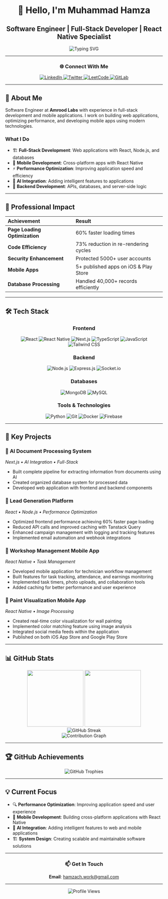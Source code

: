 <div align="center">

# 👋 Hello, I'm Muhammad Hamza

## Software Engineer | Full-Stack Developer | React Native Specialist

<p align="center">
  <img src="https://readme-typing-svg.herokuapp.com?font=Fira+Code&weight=500&size=28&pause=1000&color=0969DA&center=true&vCenter=true&width=600&lines=Full-Stack+Developer;React+Native+Expert;Backend+Developer;Mobile+App+Developer" alt="Typing SVG" />
</p>

---

### 🌐 Connect With Me

<p align="center">
  <a href="https://linkedin.com/in/ihamzach" target="_blank">
    <img src="https://img.shields.io/badge/LinkedIn-0077B5?style=for-the-badge&logo=linkedin&logoColor=white" alt="LinkedIn" />
  </a>
  <a href="https://twitter.com/ch_m_hamza" target="_blank">
    <img src="https://img.shields.io/badge/Twitter-1DA1F2?style=for-the-badge&logo=twitter&logoColor=white" alt="Twitter" />
  </a>
  <a href="https://leetcode.com/ihamzach" target="_blank">
    <img src="https://img.shields.io/badge/LeetCode-FFA116?style=for-the-badge&logo=leetcode&logoColor=black" alt="LeetCode" />
  </a>
  <a href="https://gitlab.com/hamza-choudhary" target="_blank">
    <img src="https://img.shields.io/badge/GitLab-FC6D26?style=for-the-badge&logo=gitlab&logoColor=white" alt="GitLab" />
  </a>
</p>

</div>

---

## 🎯 About Me

Software Engineer at **Amrood Labs** with experience in full-stack development and mobile applications. I work on building web applications, optimizing performance, and developing mobile apps using modern technologies.

### What I Do
- 🏗️ **Full-Stack Development**: Web applications with React, Node.js, and databases
- 📱 **Mobile Development**: Cross-platform apps with React Native
- ⚡ **Performance Optimization**: Improving application speed and efficiency
- 🤖 **AI Integration**: Adding intelligent features to applications
- 🔧 **Backend Development**: APIs, databases, and server-side logic

---

## 💼 Professional Impact

<div align="center">

| Achievement | Result |
|:---|:---|
| **Page Loading Optimization** | 60% faster loading times |
| **Code Efficiency** | 73% reduction in re-rendering cycles |
| **Security Enhancement** | Protected 5000+ user accounts |
| **Mobile Apps** | 5+ published apps on iOS & Play Store |
| **Database Processing** | Handled 40,000+ records efficiently |

</div>

---

## 🛠️ Tech Stack

<div align="center">

### Frontend
<p>
  <img src="https://img.shields.io/badge/React-61DAFB?style=for-the-badge&logo=react&logoColor=black" alt="React" />
  <img src="https://img.shields.io/badge/React_Native-61DAFB?style=for-the-badge&logo=react&logoColor=black" alt="React Native" />
  <img src="https://img.shields.io/badge/Next.js-000000?style=for-the-badge&logo=nextdotjs&logoColor=white" alt="Next.js" />
  <img src="https://img.shields.io/badge/TypeScript-3178C6?style=for-the-badge&logo=typescript&logoColor=white" alt="TypeScript" />
  <img src="https://img.shields.io/badge/JavaScript-F7DF1E?style=for-the-badge&logo=javascript&logoColor=black" alt="JavaScript" />
  <img src="https://img.shields.io/badge/Tailwind_CSS-06B6D4?style=for-the-badge&logo=tailwind-css&logoColor=white" alt="Tailwind CSS" />
</p>

### Backend
<p>
  <img src="https://img.shields.io/badge/Node.js-339933?style=for-the-badge&logo=node.js&logoColor=white" alt="Node.js" />
  <img src="https://img.shields.io/badge/Express.js-000000?style=for-the-badge&logo=express&logoColor=white" alt="Express.js" />
  <img src="https://img.shields.io/badge/Socket.io-010101?style=for-the-badge&logo=socket.io&logoColor=white" alt="Socket.io" />
</p>

### Databases
<p>
  <img src="https://img.shields.io/badge/MongoDB-47A248?style=for-the-badge&logo=mongodb&logoColor=white" alt="MongoDB" />
  <img src="https://img.shields.io/badge/MySQL-4479A1?style=for-the-badge&logo=mysql&logoColor=white" alt="MySQL" />
</p>

### Tools & Technologies
<p>
  <img src="https://img.shields.io/badge/Python-3776AB?style=for-the-badge&logo=python&logoColor=white" alt="Python" />
  <img src="https://img.shields.io/badge/Git-F05032?style=for-the-badge&logo=git&logoColor=white" alt="Git" />
  <img src="https://img.shields.io/badge/Docker-2496ED?style=for-the-badge&logo=docker&logoColor=white" alt="Docker" />
  <img src="https://img.shields.io/badge/Firebase-FFCA28?style=for-the-badge&logo=firebase&logoColor=black" alt="Firebase" />
</p>

</div>

---

## 🚀 Key Projects

### 🔄 **AI Document Processing System**
*Next.js • AI Integration • Full-Stack*
- Built complete pipeline for extracting information from documents using AI
- Created organized database system for processed data
- Developed web application with frontend and backend components

### 📧 **Lead Generation Platform**
*React • Node.js • Performance Optimization*
- Optimized frontend performance achieving 60% faster page loading
- Reduced API calls and improved caching with Tanstack Query
- Enhanced campaign management with logging and tracking features
- Implemented email automation and webhook integrations

### 🚗 **Workshop Management Mobile App**
*React Native • Task Management*
- Developed mobile application for technician workflow management
- Built features for task tracking, attendance, and earnings monitoring
- Implemented task timers, photo uploads, and collaboration tools
- Added caching for better performance and user experience

### 🎨 **Paint Visualization Mobile App**
*React Native • Image Processing*
- Created real-time color visualization for wall painting
- Implemented color matching feature using image analysis
- Integrated social media feeds within the application
- Published on both iOS App Store and Google Play Store

---

## 📊 GitHub Stats

<div align="center">

<img height="180em" src="https://github-readme-stats.vercel.app/api?username=hamza-choudhary&show_icons=true&theme=default&include_all_commits=true&count_private=true&border_color=d1d5da"/>
<img height="180em" src="https://github-readme-stats.vercel.app/api/top-langs/?username=hamza-choudhary&layout=compact&langs_count=8&theme=default&border_color=d1d5da"/>

</div>

<div align="center">

<img src="https://github-readme-streak-stats.herokuapp.com/?user=hamza-choudhary&theme=default&border=d1d5da" alt="GitHub Streak" />

</div>

<div align="center">

<img src="https://github-readme-activity-graph.vercel.app/graph?username=hamza-choudhary&theme=github&bg_color=ffffff&color=0969da&line=0969da&point=0969da&area=true&hide_border=false" alt="Contribution Graph" />

</div>

---

## 🏆 GitHub Achievements

<div align="center">

<img src="https://github-profile-trophy.vercel.app/?username=hamza-choudhary&theme=flat&no-frame=true&no-bg=true&margin-w=4&row=1" alt="GitHub Trophies" />

</div>

---

## 💡 Current Focus

- 🔍 **Performance Optimization**: Improving application speed and user experience
- 📱 **Mobile Development**: Building cross-platform applications with React Native  
- 🤖 **AI Integration**: Adding intelligent features to web and mobile applications
- 🏗️ **System Design**: Creating scalable and maintainable software solutions

---

<div align="center">

### 📫 Get In Touch

**Email**: hamzach.work@gmail.com

---

<img src="https://komarev.com/ghpvc/?username=hamza-choudhary&label=Profile%20views&color=0969da&style=flat" alt="Profile Views" />

</div>
